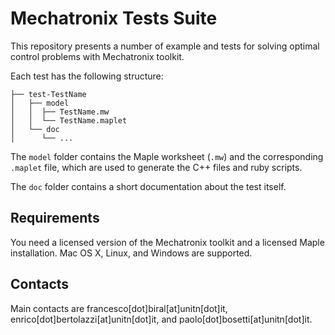 # Mechatronix Tests Suite

This repository presents a number of example and tests for solving optimal control problems with Mechatronix toolkit. 

Each test has the following structure:

    ├── test-TestName
    │   ├── model
    │   │  ├── TestName.mw
    │   │  └── TestName.maplet
    │   └── doc
    │      └── ...

The `model` folder contains the Maple worksheet (`.mw`) and the corresponding `.maplet` file, which are used to generate the C++ files and ruby scripts.

The `doc` folder contains a short documentation about the test itself.

## Requirements

You need a licensed version of the Mechatronix toolkit and a licensed Maple installation. Mac OS X, Linux, and Windows are supported.

## Contacts

Main contacts are francesco[dot]biral[at]unitn[dot]it, enrico[dot]bertolazzi[at]unitn[dot]it, and paolo[dot]bosetti[at]unitn[dot]it.
